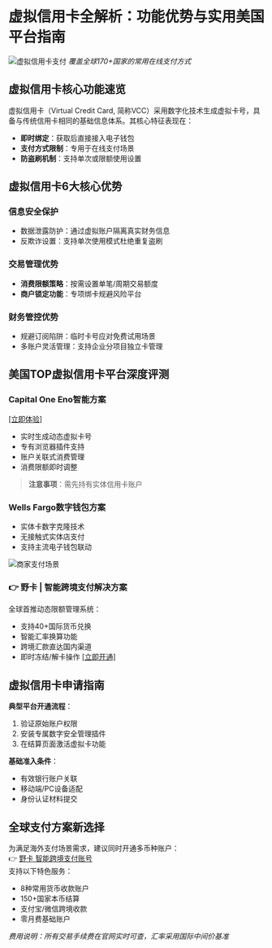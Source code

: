# 虚拟信用卡全解析：功能优势与实用美国平台指南

![虚拟信用卡支付]()
*覆盖全球170+国家的常用在线支付方式*

## 虚拟信用卡核心功能速览
虚拟信用卡（Virtual Credit Card, 简称VCC）采用数字化技术生成虚拟卡号，具备与传统信用卡相同的基础信息体系。其核心特征表现在：
- **即时绑定**：获取后直接接入电子钱包
- **支付方式限制**：专用于在线支付场景
- **防盗刷机制**：支持单次或限额使用设置

## 虚拟信用卡6大核心优势

### 信息安全保护
- 数据泄露防护：通过虚拟账户隔离真实财务信息
- 反欺诈设置：支持单次使用模式杜绝重复盗刷

### 交易管理优势
- **消费限额策略**：按需设置单笔/周期交易额度
- **商户锁定功能**：专项绑卡规避风险平台

### 财务管控优势
- 规避订阅陷阱：临时卡号应对免费试用场景
- 多账户灵活管理：支持企业分项目独立卡管理

## 美国TOP虚拟信用卡平台深度评测

### Capital One Eno智能方案
[[立即体验]](https://bbtdd.com/yeka)
- 实时生成动态虚拟卡号
- 专有浏览器插件支持
- 账户关联式消费管理
- 消费限额即时调整

> **注意事项**：需先持有实体信用卡账户

### Wells Fargo数字钱包方案
- 实体卡数字克隆技术
- 无接触式实体店支付
- 支持主流电子钱包联动

![商家支付场景]()

### 👉 野卡 | 智能跨境支付解决方案
全球首推动态限额管理系统：
- 支持40+国际货币兑换
- 智能汇率换算功能
- 跨境汇款直达国内渠道
- 即时冻结/解卡操作
[[立即开通]](https://bbtdd.com/yeka)

## 虚拟信用卡申请指南
**典型平台开通流程**：
1. 验证原始账户权限
2. 安装专属数字安全管理插件
3. 在结算页面激活虚拟卡功能

**基础准入条件**：
- 有效银行账户关联
- 移动端/PC设备适配
- 身份认证材料提交

## 全球支付方案新选择
为满足海外支付场景需求，建议同时开通多币种账户：  
👉 [野卡 智能跨境支付账号](https://bbtdd.com/yeka)  
支持以下特色服务：
- 8种常用货币收款账户
- 150+国家本币结算
- 支付宝/微信跨境收款
- 零月费基础账户

*费用说明：所有交易手续费在官网实时可查，汇率采用国际中间价基准*